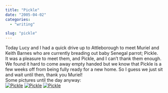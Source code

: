 ```yaml
---
title: "Pickle"
date: "2005-04-02"
categories: 
  - "writing"

slug: "pickle"
---
```


Today Lucy and I had a quick drive up to Attleborough to meet Muriel and Keith Barnes who are currently breading out baby Senegal parrot; Pickle.  
It was a pleasure to meet them, and Pickle, and I can’t thank them enough. We found it hard to come away empty handed but we know that Pickle is a few weeks off from being fully ready for a new home. So I guess we just sit and wait until then, thank you Muriel!  
Some pictures until the day anyway:  
[![Pickle](/images/pickle1.jpg)](http://www.shibbyonline.co.uk/wp-content/images/pickle1.jpg) [![Pickle](/images/pickle2.jpg)](http://www.shibbyonline.co.uk/wp-content/images/pickle2.jpg) [![Pickle](/images/pickle3.jpg)](http://www.shibbyonline.co.uk/wp-content/images/pickle3.jpg)
